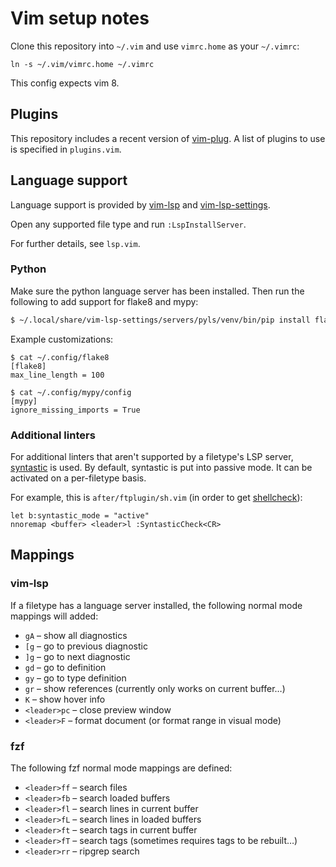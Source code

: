 # Vim setup notes

Clone this repository into `~/.vim` and use `vimrc.home` as your
`~/.vimrc`:

```
ln -s ~/.vim/vimrc.home ~/.vimrc
```

This config expects vim 8.

## Plugins

This repository includes a recent version of
[vim-plug](https://github.com/junegunn/vim-plug). A list of plugins to use is
specified in `plugins.vim`.

## Language support

Language support is provided by [vim-lsp] and [vim-lsp-settings].

[vim-lsp]: https://github.com/mattn/vim-lsp-settings/
[vim-lsp-settings]: https://github.com/mattn/vim-lsp-settings/

Open any supported file type and run `:LspInstallServer`.

For further details, see `lsp.vim`.

### Python

Make sure the python language server has been installed. Then run the following to add support for
flake8 and mypy:

```sh
$ ~/.local/share/vim-lsp-settings/servers/pyls/venv/bin/pip install flake8 mypy pyls_mypy future
```

Example customizations:

```
$ cat ~/.config/flake8
[flake8]
max_line_length = 100

$ cat ~/.config/mypy/config
[mypy]
ignore_missing_imports = True
```

### Additional linters

For additional linters that aren't supported by a filetype's LSP server, [syntastic] is used. By
default, syntastic is put into passive mode. It can be activated on a per-filetype basis.

For example, this is `after/ftplugin/sh.vim` (in order to get [shellcheck]):

```vim
let b:syntastic_mode = "active"
nnoremap <buffer> <leader>l :SyntasticCheck<CR>
```

[syntastic]: https://github.com/vim-syntastic/syntastic
[shellcheck]: https://www.shellcheck.net/

## Mappings

### vim-lsp

If a filetype has a language server installed, the following normal mode mappings will added:

* `gA` – show all diagnostics
* `[g` – go to previous diagnostic
* `]g` – go to next diagnostic
* `gd` – go to definition
* `gy` – go to type definition
* `gr` – show references (currently only works on current buffer…)
* `K` – show hover info
* `<leader>pc` – close preview window
* `<leader>F` – format document (or format range in visual mode)

### fzf

The following fzf normal mode mappings are defined:

* `<leader>ff` – search files
* `<leader>fb` – search loaded buffers
* `<leader>fl` – search lines in current buffer
* `<leader>fL` – search lines in loaded buffers
* `<leader>ft` – search tags in current buffer
* `<leader>fT` – search tags (sometimes requires tags to be rebuilt…)
* `<leader>rr` – ripgrep search
